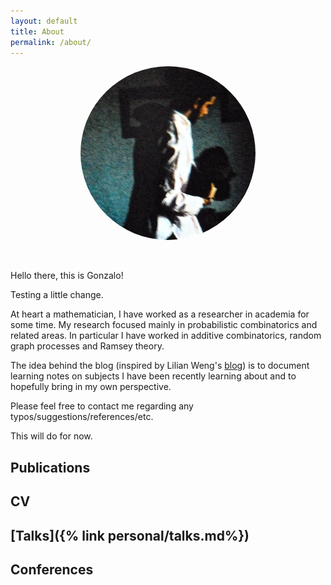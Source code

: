 ```yaml
---
layout: default
title: About
permalink: /about/
---
```


<p align="center">
  <img src="/assets/images/P1020084.JPG" style="border-radius:50%">
</p>

<br/>

Hello there, this is Gonzalo!

Testing a little change.

At heart a mathematician, I have worked as a researcher in academia for some time. My research focused mainly in probabilistic combinatorics and related areas. In particular I have worked in additive combinatorics, random graph processes and Ramsey theory. 

The idea behind the blog (inspired by Lilian Weng's [blog](https://lilianweng.github.io)) is to document learning notes on subjects I have been recently learning about and to hopefully bring in my own perspective.

Please feel free to contact me regarding any typos/suggestions/references/etc. 

This will do for now.


## Publications

## CV

## [Talks]({% link personal/talks.md%})

## Conferences
